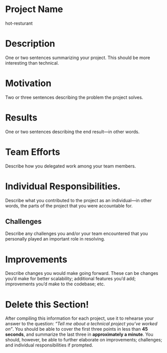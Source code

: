 # Project Name
hot-resturant


# Description
One or two sentences summarizing your project. This should be more
interesting than technical.

# Motivation
Two or three sentences describing the problem the project solves.

# Results
One or two sentences describing the end result—in other words.

# Team Efforts
Describe how you delegated work among your team members.

# Individual Responsibilities.
Describe what you contributed to the project as an
individual—in other words, the parts of the project that you were accountable for.

## Challenges


Describe any challenges you and/or your team encountered
that you personally played an important role in resolving.




# Improvements
Describe changes you would make going forward. These can be
changes you’d make for better scalability; additional features you’d add; improvements
you’d make to the codebase; etc.

# Delete this Section!

After compiling this information for each project, use it to rehearse your answer to the question:
_“Tell me about a technical project you’ve worked on”_.
You should be able to cover the first three points in less than **45 seconds**, and summarize the
last three in **approximately a minute**.
You should, however, be able to further elaborate on improvements; challenges; and individual
responsibilities if prompted.
